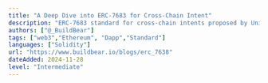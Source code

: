 ```yaml
---
title: "A Deep Dive into ERC-7683 for Cross-Chain Intent"
description: "ERC-7683 standard for cross-chain intents proposed by Uniswap Labs and Across is an interface for a cross-chain trade execution system. This standard aims to simplify cross-chain actions by providing a cohesive framework."
authors: ["@_BuildBear"]
tags: ["web3","Ethereum", "Dapp","Standard"]
languages: ["Solidity"]
url: "https://www.buildbear.io/blogs/erc_7638"
dateAdded: 2024-11-28
level: "Intermediate"
---
```

